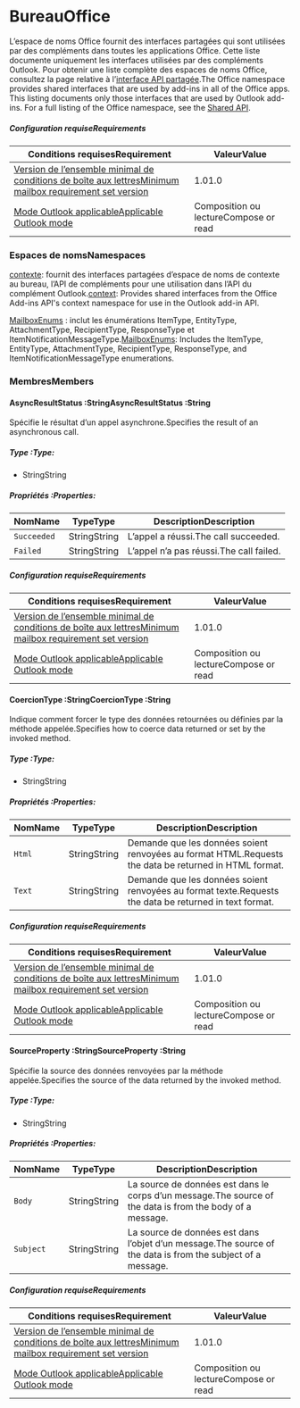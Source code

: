  

# <a name="office"></a><span data-ttu-id="be26c-101">Bureau</span><span class="sxs-lookup"><span data-stu-id="be26c-101">Office</span></span>

<span data-ttu-id="be26c-p101">L’espace de noms Office fournit des interfaces partagées qui sont utilisées par des compléments dans toutes les applications Office. Cette liste documente uniquement les interfaces utilisées par des compléments Outlook. Pour obtenir une liste complète des espaces de noms Office, consultez la page relative à l’[interface API partagée](/javascript/api/office).</span><span class="sxs-lookup"><span data-stu-id="be26c-p101">The Office namespace provides shared interfaces that are used by add-ins in all of the Office apps. This listing documents only those interfaces that are used by Outlook add-ins. For a full listing of the Office namespace, see the [Shared API](/javascript/api/office).</span></span>

##### <a name="requirements"></a><span data-ttu-id="be26c-104">Configuration requise</span><span class="sxs-lookup"><span data-stu-id="be26c-104">Requirements</span></span>

|<span data-ttu-id="be26c-105">Conditions requises</span><span class="sxs-lookup"><span data-stu-id="be26c-105">Requirement</span></span>| <span data-ttu-id="be26c-106">Valeur</span><span class="sxs-lookup"><span data-stu-id="be26c-106">Value</span></span>|
|---|---|
|[<span data-ttu-id="be26c-107">Version de l’ensemble minimal de conditions de boîte aux lettres</span><span class="sxs-lookup"><span data-stu-id="be26c-107">Minimum mailbox requirement set version</span></span>](/javascript/office/requirement-sets/outlook-api-requirement-sets)| <span data-ttu-id="be26c-108">1.0</span><span class="sxs-lookup"><span data-stu-id="be26c-108">1.0</span></span>|
|[<span data-ttu-id="be26c-109">Mode Outlook applicable</span><span class="sxs-lookup"><span data-stu-id="be26c-109">Applicable Outlook mode</span></span>](https://docs.microsoft.com/outlook/add-ins/#extension-points)| <span data-ttu-id="be26c-110">Composition ou lecture</span><span class="sxs-lookup"><span data-stu-id="be26c-110">Compose or read</span></span>|

### <a name="namespaces"></a><span data-ttu-id="be26c-111">Espaces de noms</span><span class="sxs-lookup"><span data-stu-id="be26c-111">Namespaces</span></span>

<span data-ttu-id="be26c-112">[contexte](office.context.md): fournit des interfaces partagées d’espace de noms de contexte au bureau, l’API de compléments pour une utilisation dans l’API du complément Outlook.</span><span class="sxs-lookup"><span data-stu-id="be26c-112">[context](office.context.md): Provides shared interfaces from the Office Add-ins API's context namespace for use in the Outlook add-in API.</span></span>

<span data-ttu-id="be26c-113">[MailboxEnums](/javascript/api/outlook/office.mailboxenums.attachmenttype) : inclut les énumérations ItemType, EntityType, AttachmentType, RecipientType, ResponseType et ItemNotificationMessageType.</span><span class="sxs-lookup"><span data-stu-id="be26c-113">[MailboxEnums](/javascript/api/outlook/office.mailboxenums.attachmenttype): Includes the ItemType, EntityType, AttachmentType, RecipientType, ResponseType, and ItemNotificationMessageType enumerations.</span></span>

### <a name="members"></a><span data-ttu-id="be26c-114">Membres</span><span class="sxs-lookup"><span data-stu-id="be26c-114">Members</span></span>

####  <a name="asyncresultstatus-string"></a><span data-ttu-id="be26c-115">AsyncResultStatus :String</span><span class="sxs-lookup"><span data-stu-id="be26c-115">AsyncResultStatus :String</span></span>

<span data-ttu-id="be26c-116">Spécifie le résultat d’un appel asynchrone.</span><span class="sxs-lookup"><span data-stu-id="be26c-116">Specifies the result of an asynchronous call.</span></span>

##### <a name="type"></a><span data-ttu-id="be26c-117">Type :</span><span class="sxs-lookup"><span data-stu-id="be26c-117">Type:</span></span>

*   <span data-ttu-id="be26c-118">String</span><span class="sxs-lookup"><span data-stu-id="be26c-118">String</span></span>

##### <a name="properties"></a><span data-ttu-id="be26c-119">Propriétés :</span><span class="sxs-lookup"><span data-stu-id="be26c-119">Properties:</span></span>

|<span data-ttu-id="be26c-120">Nom</span><span class="sxs-lookup"><span data-stu-id="be26c-120">Name</span></span>| <span data-ttu-id="be26c-121">Type</span><span class="sxs-lookup"><span data-stu-id="be26c-121">Type</span></span>| <span data-ttu-id="be26c-122">Description</span><span class="sxs-lookup"><span data-stu-id="be26c-122">Description</span></span>|
|---|---|---|
|`Succeeded`| <span data-ttu-id="be26c-123">String</span><span class="sxs-lookup"><span data-stu-id="be26c-123">String</span></span>|<span data-ttu-id="be26c-124">L’appel a réussi.</span><span class="sxs-lookup"><span data-stu-id="be26c-124">The call succeeded.</span></span>|
|`Failed`| <span data-ttu-id="be26c-125">String</span><span class="sxs-lookup"><span data-stu-id="be26c-125">String</span></span>|<span data-ttu-id="be26c-126">L’appel n’a pas réussi.</span><span class="sxs-lookup"><span data-stu-id="be26c-126">The call failed.</span></span>|

##### <a name="requirements"></a><span data-ttu-id="be26c-127">Configuration requise</span><span class="sxs-lookup"><span data-stu-id="be26c-127">Requirements</span></span>

|<span data-ttu-id="be26c-128">Conditions requises</span><span class="sxs-lookup"><span data-stu-id="be26c-128">Requirement</span></span>| <span data-ttu-id="be26c-129">Valeur</span><span class="sxs-lookup"><span data-stu-id="be26c-129">Value</span></span>|
|---|---|
|[<span data-ttu-id="be26c-130">Version de l’ensemble minimal de conditions de boîte aux lettres</span><span class="sxs-lookup"><span data-stu-id="be26c-130">Minimum mailbox requirement set version</span></span>](/javascript/office/requirement-sets/outlook-api-requirement-sets)| <span data-ttu-id="be26c-131">1.0</span><span class="sxs-lookup"><span data-stu-id="be26c-131">1.0</span></span>|
|[<span data-ttu-id="be26c-132">Mode Outlook applicable</span><span class="sxs-lookup"><span data-stu-id="be26c-132">Applicable Outlook mode</span></span>](https://docs.microsoft.com/outlook/add-ins/#extension-points)| <span data-ttu-id="be26c-133">Composition ou lecture</span><span class="sxs-lookup"><span data-stu-id="be26c-133">Compose or read</span></span>|
####  <a name="coerciontype-string"></a><span data-ttu-id="be26c-134">CoercionType :String</span><span class="sxs-lookup"><span data-stu-id="be26c-134">CoercionType :String</span></span>

<span data-ttu-id="be26c-135">Indique comment forcer le type des données retournées ou définies par la méthode appelée.</span><span class="sxs-lookup"><span data-stu-id="be26c-135">Specifies how to coerce data returned or set by the invoked method.</span></span>

##### <a name="type"></a><span data-ttu-id="be26c-136">Type :</span><span class="sxs-lookup"><span data-stu-id="be26c-136">Type:</span></span>

*   <span data-ttu-id="be26c-137">String</span><span class="sxs-lookup"><span data-stu-id="be26c-137">String</span></span>

##### <a name="properties"></a><span data-ttu-id="be26c-138">Propriétés :</span><span class="sxs-lookup"><span data-stu-id="be26c-138">Properties:</span></span>

|<span data-ttu-id="be26c-139">Nom</span><span class="sxs-lookup"><span data-stu-id="be26c-139">Name</span></span>| <span data-ttu-id="be26c-140">Type</span><span class="sxs-lookup"><span data-stu-id="be26c-140">Type</span></span>| <span data-ttu-id="be26c-141">Description</span><span class="sxs-lookup"><span data-stu-id="be26c-141">Description</span></span>|
|---|---|---|
|`Html`| <span data-ttu-id="be26c-142">String</span><span class="sxs-lookup"><span data-stu-id="be26c-142">String</span></span>|<span data-ttu-id="be26c-143">Demande que les données soient renvoyées au format HTML.</span><span class="sxs-lookup"><span data-stu-id="be26c-143">Requests the data be returned in HTML format.</span></span>|
|`Text`| <span data-ttu-id="be26c-144">String</span><span class="sxs-lookup"><span data-stu-id="be26c-144">String</span></span>|<span data-ttu-id="be26c-145">Demande que les données soient renvoyées au format texte.</span><span class="sxs-lookup"><span data-stu-id="be26c-145">Requests the data be returned in text format.</span></span>|

##### <a name="requirements"></a><span data-ttu-id="be26c-146">Configuration requise</span><span class="sxs-lookup"><span data-stu-id="be26c-146">Requirements</span></span>

|<span data-ttu-id="be26c-147">Conditions requises</span><span class="sxs-lookup"><span data-stu-id="be26c-147">Requirement</span></span>| <span data-ttu-id="be26c-148">Valeur</span><span class="sxs-lookup"><span data-stu-id="be26c-148">Value</span></span>|
|---|---|
|[<span data-ttu-id="be26c-149">Version de l’ensemble minimal de conditions de boîte aux lettres</span><span class="sxs-lookup"><span data-stu-id="be26c-149">Minimum mailbox requirement set version</span></span>](/javascript/office/requirement-sets/outlook-api-requirement-sets)| <span data-ttu-id="be26c-150">1.0</span><span class="sxs-lookup"><span data-stu-id="be26c-150">1.0</span></span>|
|[<span data-ttu-id="be26c-151">Mode Outlook applicable</span><span class="sxs-lookup"><span data-stu-id="be26c-151">Applicable Outlook mode</span></span>](https://docs.microsoft.com/outlook/add-ins/#extension-points)| <span data-ttu-id="be26c-152">Composition ou lecture</span><span class="sxs-lookup"><span data-stu-id="be26c-152">Compose or read</span></span>|
####  <a name="sourceproperty-string"></a><span data-ttu-id="be26c-153">SourceProperty :String</span><span class="sxs-lookup"><span data-stu-id="be26c-153">SourceProperty :String</span></span>

<span data-ttu-id="be26c-154">Spécifie la source des données renvoyées par la méthode appelée.</span><span class="sxs-lookup"><span data-stu-id="be26c-154">Specifies the source of the data returned by the invoked method.</span></span>

##### <a name="type"></a><span data-ttu-id="be26c-155">Type :</span><span class="sxs-lookup"><span data-stu-id="be26c-155">Type:</span></span>

*   <span data-ttu-id="be26c-156">String</span><span class="sxs-lookup"><span data-stu-id="be26c-156">String</span></span>

##### <a name="properties"></a><span data-ttu-id="be26c-157">Propriétés :</span><span class="sxs-lookup"><span data-stu-id="be26c-157">Properties:</span></span>

|<span data-ttu-id="be26c-158">Nom</span><span class="sxs-lookup"><span data-stu-id="be26c-158">Name</span></span>| <span data-ttu-id="be26c-159">Type</span><span class="sxs-lookup"><span data-stu-id="be26c-159">Type</span></span>| <span data-ttu-id="be26c-160">Description</span><span class="sxs-lookup"><span data-stu-id="be26c-160">Description</span></span>|
|---|---|---|
|`Body`| <span data-ttu-id="be26c-161">String</span><span class="sxs-lookup"><span data-stu-id="be26c-161">String</span></span>|<span data-ttu-id="be26c-162">La source de données est dans le corps d’un message.</span><span class="sxs-lookup"><span data-stu-id="be26c-162">The source of the data is from the body of a message.</span></span>|
|`Subject`| <span data-ttu-id="be26c-163">String</span><span class="sxs-lookup"><span data-stu-id="be26c-163">String</span></span>|<span data-ttu-id="be26c-164">La source de données est dans l’objet d’un message.</span><span class="sxs-lookup"><span data-stu-id="be26c-164">The source of the data is from the subject of a message.</span></span>|

##### <a name="requirements"></a><span data-ttu-id="be26c-165">Configuration requise</span><span class="sxs-lookup"><span data-stu-id="be26c-165">Requirements</span></span>

|<span data-ttu-id="be26c-166">Conditions requises</span><span class="sxs-lookup"><span data-stu-id="be26c-166">Requirement</span></span>| <span data-ttu-id="be26c-167">Valeur</span><span class="sxs-lookup"><span data-stu-id="be26c-167">Value</span></span>|
|---|---|
|[<span data-ttu-id="be26c-168">Version de l’ensemble minimal de conditions de boîte aux lettres</span><span class="sxs-lookup"><span data-stu-id="be26c-168">Minimum mailbox requirement set version</span></span>](/javascript/office/requirement-sets/outlook-api-requirement-sets)| <span data-ttu-id="be26c-169">1.0</span><span class="sxs-lookup"><span data-stu-id="be26c-169">1.0</span></span>|
|[<span data-ttu-id="be26c-170">Mode Outlook applicable</span><span class="sxs-lookup"><span data-stu-id="be26c-170">Applicable Outlook mode</span></span>](https://docs.microsoft.com/outlook/add-ins/#extension-points)| <span data-ttu-id="be26c-171">Composition ou lecture</span><span class="sxs-lookup"><span data-stu-id="be26c-171">Compose or read</span></span>|